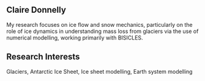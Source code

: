 ## Claire Donnelly

My research focuses on ice flow and snow mechanics, particularly on the role of ice dynamics in understanding mass loss from glaciers via the use of numerical modelling, working primarily with BISICLES.

## Research Interests

Glaciers, Antarctic Ice Sheet, Ice sheet modelling, Earth system modelling
